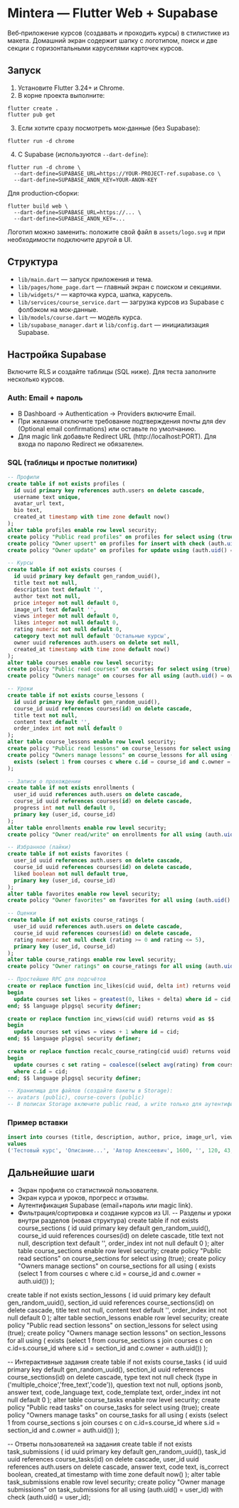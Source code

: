 # Mintera — Flutter Web + Supabase

Веб‑приложение курсов (создавать и проходить курсы) в стилистике из макета. Домашний экран содержит шапку с логотипом, поиск и две секции с горизонтальными каруселями карточек курсов.

## Запуск

1) Установите Flutter 3.24+ и Chrome.
2) В корне проекта выполните:

```
flutter create .
flutter pub get
```

3) Если хотите сразу посмотреть мок‑данные (без Supabase):

```
flutter run -d chrome
```

4) С Supabase (используются `--dart-define`):

```
flutter run -d chrome \
  --dart-define=SUPABASE_URL=https://YOUR-PROJECT-ref.supabase.co \
  --dart-define=SUPABASE_ANON_KEY=YOUR-ANON-KEY
```

Для production‑сборки:

```
flutter build web \
  --dart-define=SUPABASE_URL=https://... \
  --dart-define=SUPABASE_ANON_KEY=...
```

Логотип можно заменить: положите свой файл в `assets/logo.svg` и при необходимости подключите другой в UI.

## Структура

- `lib/main.dart` — запуск приложения и тема.
- `lib/pages/home_page.dart` — главный экран с поиском и секциями.
- `lib/widgets/*` — карточка курса, шапка, карусель.
- `lib/services/course_service.dart` — загрузка курсов из Supabase с фолбэком на мок‑данные.
- `lib/models/course.dart` — модель курса.
- `lib/supabase_manager.dart` и `lib/config.dart` — инициализация Supabase.

## Настройка Supabase

Включите RLS и создайте таблицы (SQL ниже). Для теста заполните несколько курсов.

### Auth: Email + пароль

- В Dashboard → Authentication → Providers включите Email. 
- При желании отключите требование подтверждения почты для dev (Optional email confirmations) или оставьте по умолчанию.
- Для magic link добавьте Redirect URL (http://localhost:PORT). Для входа по паролю Redirect не обязателен.

### SQL (таблицы и простые политики)

```sql
-- Профили
create table if not exists profiles (
  id uuid primary key references auth.users on delete cascade,
  username text unique,
  avatar_url text,
  bio text,
  created_at timestamp with time zone default now()
);
alter table profiles enable row level security;
create policy "Public read profiles" on profiles for select using (true);
create policy "Owner upsert" on profiles for insert with check (auth.uid() = id);
create policy "Owner update" on profiles for update using (auth.uid() = id);

-- Курсы
create table if not exists courses (
  id uuid primary key default gen_random_uuid(),
  title text not null,
  description text default '',
  author text not null,
  price integer not null default 0,
  image_url text default '',
  views integer not null default 0,
  likes integer not null default 0,
  rating numeric not null default 0,
  category text not null default 'Остальные курсы',
  owner uuid references auth.users on delete set null,
  created_at timestamp with time zone default now()
);
alter table courses enable row level security;
create policy "Public read courses" on courses for select using (true);
create policy "Owners manage" on courses for all using (auth.uid() = owner) with check (auth.uid() = owner);

-- Уроки
create table if not exists course_lessons (
  id uuid primary key default gen_random_uuid(),
  course_id uuid references courses(id) on delete cascade,
  title text not null,
  content text default '',
  order_index int not null default 0
);
alter table course_lessons enable row level security;
create policy "Public read lessons" on course_lessons for select using (true);
create policy "Owners manage lessons" on course_lessons for all using (
  exists (select 1 from courses c where c.id = course_id and c.owner = auth.uid())
);

-- Записи о прохождении
create table if not exists enrollments (
  user_id uuid references auth.users on delete cascade,
  course_id uuid references courses(id) on delete cascade,
  progress int not null default 0,
  primary key (user_id, course_id)
);
alter table enrollments enable row level security;
create policy "Owner read/write" on enrollments for all using (auth.uid() = user_id) with check (auth.uid() = user_id);

-- Избранное (лайки)
create table if not exists favorites (
  user_id uuid references auth.users on delete cascade,
  course_id uuid references courses(id) on delete cascade,
  liked boolean not null default true,
  primary key (user_id, course_id)
);
alter table favorites enable row level security;
create policy "Owner favorites" on favorites for all using (auth.uid() = user_id) with check (auth.uid() = user_id);

-- Оценки
create table if not exists course_ratings (
  user_id uuid references auth.users on delete cascade,
  course_id uuid references courses(id) on delete cascade,
  rating numeric not null check (rating >= 0 and rating <= 5),
  primary key (user_id, course_id)
);
alter table course_ratings enable row level security;
create policy "Owner ratings" on course_ratings for all using (auth.uid() = user_id) with check (auth.uid() = user_id);

-- Простейшие RPC для подсчётов
create or replace function inc_likes(cid uuid, delta int) returns void as $$
begin
  update courses set likes = greatest(0, likes + delta) where id = cid;
end; $$ language plpgsql security definer;

create or replace function inc_views(cid uuid) returns void as $$
begin
  update courses set views = views + 1 where id = cid;
end; $$ language plpgsql security definer;

create or replace function recalc_course_rating(cid uuid) returns void as $$
begin
  update courses c set rating = coalesce((select avg(rating) from course_ratings r where r.course_id = cid), 0)
  where c.id = cid;
end; $$ language plpgsql security definer;

-- Хранилища для файлов (создайте бакеты в Storage):
-- avatars (public), course-covers (public)
-- В полисах Storage включите public read, а write только для аутентифицированных.
```

### Пример вставки

```sql
insert into courses (title, description, author, price, image_url, views, likes, rating, category)
values
('Тестовый курс', 'Описание...', 'Автор Алексеевич', 1600, '', 120, 43, 4.2, 'Онлайн-курсы');
```

## Дальнейшие шаги

- Экран профиля со статистикой пользователя.
- Экран курса и уроков, прогресс и отзывы.
- Аутентификация Supabase (email+пароль или magic link).
- Фильтрация/сортировка и создание курсов из UI.
-- Разделы и уроки внутри разделов (новая структура)
create table if not exists course_sections (
  id uuid primary key default gen_random_uuid(),
  course_id uuid references courses(id) on delete cascade,
  title text not null,
  description text default '',
  order_index int not null default 0
);
alter table course_sections enable row level security;
create policy "Public read sections" on course_sections for select using (true);
create policy "Owners manage sections" on course_sections for all using (
  exists (select 1 from courses c where c.id = course_id and c.owner = auth.uid())
);

create table if not exists section_lessons (
  id uuid primary key default gen_random_uuid(),
  section_id uuid references course_sections(id) on delete cascade,
  title text not null,
  content text default '',
  order_index int not null default 0
);
alter table section_lessons enable row level security;
create policy "Public read section lessons" on section_lessons for select using (true);
create policy "Owners manage section lessons" on section_lessons for all using (
  exists (select 1 from course_sections s join courses c on c.id=s.course_id where s.id = section_id and c.owner = auth.uid())
);

-- Интерактивные задания
create table if not exists course_tasks (
  id uuid primary key default gen_random_uuid(),
  section_id uuid references course_sections(id) on delete cascade,
  type text not null check (type in ('multiple_choice','free_text','code')),
  question text not null,
  options jsonb,
  answer text,
  code_language text,
  code_template text,
  order_index int not null default 0
);
alter table course_tasks enable row level security;
create policy "Public read tasks" on course_tasks for select using (true);
create policy "Owners manage tasks" on course_tasks for all using (
  exists (select 1 from course_sections s join courses c on c.id=s.course_id where s.id = section_id and c.owner = auth.uid())
);

-- Ответы пользователей на задания
create table if not exists task_submissions (
  id uuid primary key default gen_random_uuid(),
  task_id uuid references course_tasks(id) on delete cascade,
  user_id uuid references auth.users on delete cascade,
  answer text,
  code text,
  is_correct boolean,
  created_at timestamp with time zone default now()
);
alter table task_submissions enable row level security;
create policy "Owner manage submissions" on task_submissions for all using (auth.uid() = user_id) with check (auth.uid() = user_id);
